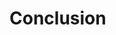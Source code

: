 # Conclusion

<!-- Summarize the main arguments, restate the thesis, and provide final insights or recommendations. Use the required citation style. -->

